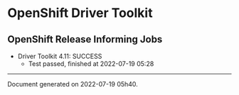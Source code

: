 
OpenShift Driver Toolkit
========================

OpenShift Release Informing Jobs
--------------------------------



* Driver Toolkit 4.11: SUCCESS
  - Test passed, finished at 2022-07-19 05:28






---
Document generated on 2022-07-19 05h40.

